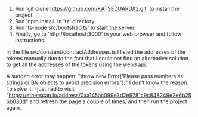 1. Run 'git clone https://github.com/KATSEDUARD/tz.git' to install the project.
2. Run 'npm install' in 'tz' directory.
3. Run 'ts-node src/bootstrap.ts' to start the server.
4. Finally, go to 'http://localhost:3000' in your web browser and follow instructions.


In the file src/constant/contractAddresses.ts I listed the addresses of the tokens manually due to the fact that I could not find an alternative solution to get all the addresses of the tokens using the web3 api.

A sudden error may happen:
"throw new Error('Please pass numbers as strings or BN objects to avoid precision errors.');" 
I don’t know the reason. To solve it, I just had to visit "https://etherscan.io/address/0xa145ac099e3d2e9781c9c848249e2e6b256b030d" and refresh the page a couple of times, and then run the project again.

